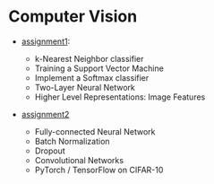 # Computer Vision 
- [assignment1](http://cs231n.github.io/assignments2019/assignment1/):
  - k-Nearest Neighbor classifier
  - Training a Support Vector Machine
  - Implement a Softmax classifier 
  - Two-Layer Neural Network
  - Higher Level Representations: Image Features
  
- [assignment2](https://cs231n.github.io/assignments2019/assignment2/)
  - Fully-connected Neural Network
  - Batch Normalization
  - Dropout
  - Convolutional Networks
  - PyTorch / TensorFlow on CIFAR-10
